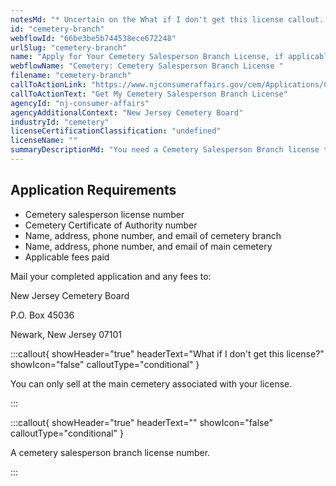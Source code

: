 ```yaml
---
notesMd: "* Uncertain on the What if I don't get this license callout. It may be changed to a warning (yellow) instead of conditional (green)"
id: "cemetery-branch"
webflowId: "66be3be5b744538ece672248"
urlSlug: "cemetery-branch"
name: "Apply for Your Cemetery Salesperson Branch License, if applicable"
webflowName: "Cemetery: Cemetery Salesperson Branch License "
filename: "cemetery-branch"
callToActionLink: "https://www.njconsumeraffairs.gov/cem/Applications/Cemetery-Application-for-Cemetery-Salespersons-Branch-License.pdf"
callToActionText: "Get My Cemetery Salesperson Branch License"
agencyId: "nj-consumer-affairs"
agencyAdditionalContext: "New Jersey Cemetery Board"
industryId: "cemetery"
licenseCertificationClassification: "undefined"
licenseName: ""
summaryDescriptionMd: "You need a Cemetery Salesperson Branch license to sell at more than one location. You must already have a Cemetery Salesperson license for your main cemetery."
---
```


## Application Requirements

- Cemetery salesperson license number
- Cemetery Certificate of Authority number
- Name, address, phone number, and email of cemetery branch
- Name, address, phone number, and email of main cemetery
- Applicable fees paid

Mail your completed application and any fees to:

New Jersey Cemetery Board

P.O. Box 45036

Newark, New Jersey 07101

:::callout{ showHeader="true" headerText="What if I don't get this license?" showIcon="false" calloutType="conditional" }

You can only sell at the main cemetery associated with your license.

:::

:::callout{ showHeader="true" headerText="" showIcon="false" calloutType="conditional" }

A cemetery salesperson branch license number.

:::
